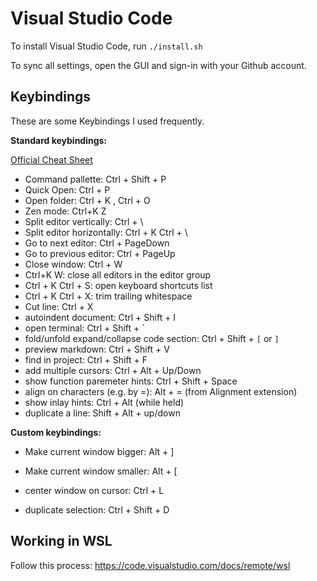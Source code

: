 # Visual Studio Code

To install Visual Studio Code, run `./install.sh`

To sync all settings, open the GUI and sign-in with your Github account.



## Keybindings

These are some Keybindings I used frequently.

**Standard keybindings:**

[Official Cheat Sheet](https://code.visualstudio.com/shortcuts/keyboard-shortcuts-windows.pdf)

- Command pallette: Ctrl + Shift + P
- Quick Open: Ctrl + P
- Open folder: Ctrl + K , Ctrl + O
- Zen mode: Ctrl+K Z
- Split editor vertically: Ctrl + \
- Split editor horizontally: Ctrl + K  Ctrl + \
- Go to next editor: Ctrl + PageDown
- Go to previous editor: Ctrl + PageUp
- Close window: Ctrl + W
- Ctrl+K W: close all editors in the editor group
- Ctrl + K Ctrl + S: open keyboard shortcuts list
- Ctrl + K Ctrl + X: trim trailing whitespace
- Cut line: Ctrl + X
- autoindent document: Ctrl + Shift + I
- open terminal: Ctrl + Shift + `
- fold/unfold expand/collapse code section: Ctrl + Shift + `[` or `]`
- preview markdown: Ctrl + Shift + V
- find in project: Ctrl + Shift + F
- add multiple cursors: Ctrl + Alt + Up/Down
- show function paremeter hints: Ctrl + Shift + Space
- align on characters (e.g. by =): Alt + = (from Alignment extension)
- show inlay hints: Ctrl + Alt (while held)
- duplicate a line: Shift + Alt + up/down


**Custom keybindings:**

- Make current window bigger: Alt + ]
- Make current window smaller: Alt + [

- center window on cursor: Ctrl + L
- duplicate selection: Ctrl + Shift + D


## Working in WSL

Follow this process: https://code.visualstudio.com/docs/remote/wsl

